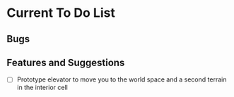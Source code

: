 # Current To Do List

## Bugs

## Features and Suggestions
- [ ] Prototype elevator to move you to the world space and a second terrain in the interior cell
